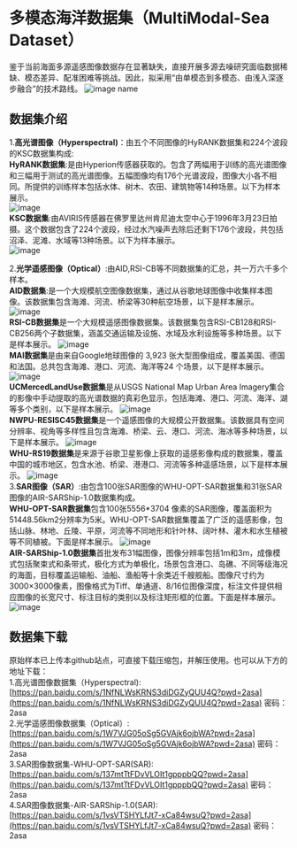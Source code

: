 # 多模态海洋数据集（MultiModal-Sea Dataset）
鉴于当前海面多源遥感图像数据存在显著缺失，直接开展多源去噪研究面临数据稀缺、模态差异、配准困难等挑战。因此，拟采用“由单模态到多模态、由浅入深逐步融合”的技术路线。
![image name](https://github.com/user-attachments/assets/56f21fd7-1fdf-4e87-8d3f-6a1076fa3eac#pic_center=100x100)
## 数据集介绍
1.**高光谱图像（Hyperspectral)**：由五个不同图像的HyRANK数据集和224个波段的KSC数据集构成:<br>
**HyRANK数据集**:是由Hyperion传感器获取的。包含了两幅用于训练的高光谱图像和三幅用于测试的高光谱图像。五幅图像均有176个光谱波段，图像大小各不相同。所提供的训练样本包括水体、树木、农田、建筑物等14种场景。以下为样本展示。<br>
![image](https://github.com/user-attachments/assets/5e98e3d7-7e71-41f8-b038-4fa5894480f7) <br>
**KSC数据集**:由AVIRIS传感器在佛罗里达州肯尼迪太空中心于1996年3月23日拍摄。这个数据包含了224个波段，经过水汽噪声去除后还剩下176个波段，共包括沼泽、泥滩、水域等13种场景。以下为样本展示。<br>
![image](https://github.com/user-attachments/assets/6ded1a66-3ac5-4bde-9a43-d47020398f11)<br>

2.**光学遥感图像（Optical）**:由AID,RSI-CB等不同数据集的汇总，共一万六千多个样本。<br>
**AID数据集**:是一个大规模航空图像数据集，通过从谷歌地球图像中收集样本图像。该数据集包含海滩、河流、桥梁等30种航空场景，以下是样本展示。
![image](https://github.com/user-attachments/assets/5e8dd7ca-e5e8-474a-9556-fbe0d0362b22)<br>
**RSI-CB数据集**是一个大规模遥感图像数据集。该数据集包含RSI-CB128和RSI-CB256两个子数据集，涵盖交通运输及设施、水域及水利设施等多种场景。以下是样本展示。
![image](https://github.com/user-attachments/assets/d564fd01-b4cc-4f68-b3f2-a246c34a5302)<br>
**MAI数据集**是由来自Google地球图像的 3,923 张大型图像组成，覆盖美国、德国和法国。总共包含海滩、港口、河流、海洋等24 个场景，以下是样本展示。
![image](https://github.com/user-attachments/assets/fe55b8b0-4cc1-4971-a2d5-e865aa6cd077)<br>
**UCMercedLandUse数据集**是从USGS National Map Urban Area Imagery集合的影像中手动提取的高光谱数据的真彩色显示，包括海滩、港口、河流、海洋、湖等多个类别，以下是样本展示。
![image](https://github.com/user-attachments/assets/a75c517b-04a9-4fa8-997b-fd2c9f23e0d6)<br>
**NWPU-RESISC45数据集**是一个遥感图像的大规模公开数据集。该数据具有空间分辨率、视角等多样性且包含海滩、桥梁、云、港口、河流、海冰等多种场景，以下是样本展示。
![image](https://github.com/user-attachments/assets/5fb8e2b1-6727-41b6-9e9a-1b0d02be6d6d)<br>
**WHU-RS19数据集**是来源于谷歌卫星影像上获取的遥感影像构成的数据集，覆盖中国的城市地区，包含水池、桥梁、港港口、河流等多种遥感场景，以下是样本展示。
![image](https://github.com/user-attachments/assets/f6c00e26-fafe-4be1-a29d-4844c714100f)<br>
3.**SAR图像（SAR）**:由包含100张SAR图像的WHU-OPT-SAR数据集和31张SAR图像的AIR-SARShip-1.0数据集构成。<br>
**WHU-OPT-SAR数据集**包含100张5556*3704 像素的SAR图像，覆盖面积为51448.56km2分辨率为5米。WHU-OPT-SAR数据集覆盖了广泛的遥感影像，包括山脉、林地、丘陵、平原，河流等不同地形和针叶林、阔叶林、灌木和水生植被等不同植被。下面是样本展示。
![image](https://github.com/user-attachments/assets/45d3b994-33b2-4912-a614-c6f1d296f764)<br>
**AIR-SARShip-1.0数据集**首批发布31幅图像，图像分辨率包括1m和3m，成像模式包括聚束式和条带式，极化方式为单极化，场景包含港口、岛礁、不同等级海况的海面，目标覆盖运输船、油船、渔船等十余类近千艘舰船。图像尺寸约为3000×3000像素，图像格式为Tiff、单通道、8/16位图像深度，标注文件提供相应图像的长宽尺寸、标注目标的类别以及标注矩形框的位置。下面是样本展示。
![image](https://github.com/user-attachments/assets/df8e982b-4fed-4a03-b88a-829ceca58979)<br>
## 数据集下载
原始样本已上传本github站点，可直接下载压缩包，并解压使用。也可以从下方的地址下载：<br>
1.高光谱图像数据集（Hyperspectral):[https://pan.baidu.com/s/1NfNLWsKRNS3diDGZyQUU4Q?pwd=2asa](https://pan.baidu.com/s/1NfNLWsKRNS3diDGZyQUU4Q?pwd=2asa) 密码：2asa<br>
2.光学遥感图像数据集（Optical）:[https://pan.baidu.com/s/1W7VJG05oSg5GVAjk6ojbWA?pwd=2asa](https://pan.baidu.com/s/1W7VJG05oSg5GVAjk6ojbWA?pwd=2asa) 密码：2asa<br>
3.SAR图像数据集-WHU-OPT-SAR(SAR):[https://pan.baidu.com/s/137mtTtFDvVLOIt1gpppbQQ?pwd=2asa](https://pan.baidu.com/s/137mtTtFDvVLOIt1gpppbQQ?pwd=2asa) 密码：2asa<br>
4.SAR图像数据集-AIR-SARShip-1.0(SAR):[https://pan.baidu.com/s/1vsVTSHYLfJt7-xCa84wsuQ?pwd=2asa](https://pan.baidu.com/s/1vsVTSHYLfJt7-xCa84wsuQ?pwd=2asa) 密码：2asa<br>
